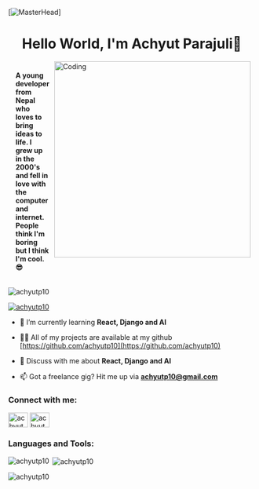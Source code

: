 [![MasterHead](https://camo.githubusercontent.com/700f2ecd2ca652d02ff0705ebdf8c4ee71dfbbe0d67fc02950f84eb251242ab9/68747470733a2f2f666972656261736573746f726167652e676f6f676c65617069732e636f6d2f76302f622f666c6578692d636f64696e672e61707073706f742e636f6d2f6f2f64656d706769372d35323066386435662d363364342d343435332d383832322d6462633134396165323766382e6769663f616c743d6d6564696126746f6b656e3d39316330633762322d393363332d343032392d623031312d316138373033633537333064)]

<h1 align="center">Hello World, I'm Achyut Parajuli👋</h1>

<div style="display: flex; justify-content: space-between; margin:15px">
  <h4 style="margin-right: 10px;">
    A young developer from Nepal who loves to bring ideas to life. I grew up in the 2000's and fell in love with the computer and internet. People think I'm boring but I think I'm cool. 😎
  </h4>
  <img alt="Coding" style="flex-shrink: 0;" width="400" src="https://camo.githubusercontent.com/f930a8781180df9ed9167f44be03b7c564ff2326b8ac4c30f5fb2398b5771d4b/68747470733a2f2f6d69726f2e6d656469756d2e636f6d2f76322f726573697a653a6669743a313336302f302a37513379765349765f7430696f4a2d5a2e676966">
</div>

<p align="left"> <img src="https://komarev.com/ghpvc/?username=achyutp10&label=Profile%20views&color=0e75b6&style=flat" alt="achyutp10" /> </p>

<p align="left"> <a href="https://github.com/ryo-ma/github-profile-trophy"><img src="https://github-profile-trophy.vercel.app/?username=achyutp10" alt="achyutp10" /></a> </p>

- 🌱 I’m currently learning **React, Django and AI**

- 👨‍💻 All of my projects are available at my github [https://github.com/achyutp10](https://github.com/achyutp10)

- 💬 Discuss with me about **React, Django and AI**

- 📫 Got a freelance gig? Hit me up via **achyutp10@gmail.com**

<h3 align="left">Connect with me:</h3>
<p align="left">
<a href="https://linkedin.com/in/achyutp" target="blank"><img align="center" src="https://raw.githubusercontent.com/rahuldkjain/github-profile-readme-generator/master/src/images/icons/Social/linked-in-alt.svg" alt="achyutp" height="30" width="40" /></a>
<a href="https://instagram.com/achyutparajuli_" target="blank"><img align="center" src="https://raw.githubusercontent.com/rahuldkjain/github-profile-readme-generator/master/src/images/icons/Social/instagram.svg" alt="achyutparajuli_" height="30" width="40" /></a>
</p>

<h3 align="left">Languages and Tools:</h3>
<p align="left">
<!-- Icons of languages and tools -->
</p>

<p><img align="left" src="https://github-readme-stats.vercel.app/api/top-langs?username=achyutp10&show_icons=true&locale=en&layout=compact" alt="achyutp10" /></p>

<p>&nbsp;<img align="center" src="https://github-readme-stats.vercel.app/api?username=achyutp10&show_icons=true&locale=en" alt="achyutp10" /></p>

<p><img align="center" src="https://github-readme-streak-stats.herokuapp.com/?user=achyutp10&" alt="achyutp10" /></p>
